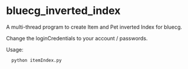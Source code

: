 # bluecg_inverted_index
A multi-thread program to create Item and Pet inverted Index for bluecg.

Change the loginCredentials to your account / passwords.

Usage:
   
      python itemIndex.py
